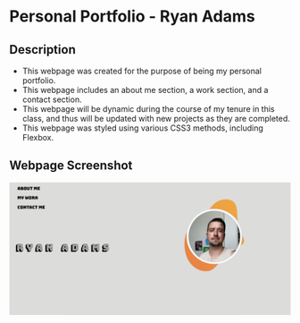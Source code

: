 # Personal Portfolio - Ryan Adams

## Description

- This webpage was created for the purpose of being my personal portfolio. 
- This webpage includes an about me section, a work section, and a contact section.
- This webpage will be dynamic during the course of my tenure in this class, and thus will be updated with new projects as they are completed. 
- This webpage was styled using various CSS3 methods, including Flexbox. 

## Webpage Screenshot

![Webpage Screenshot](https://github.com/radams017/personal-portfolio/blob/main/assets/images/webpage_ss.png)
